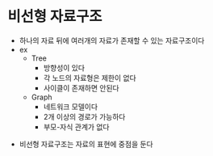 # 비선형 자료구조

-   하나의 자료 뒤에 여러개의 자료가 존재할 수 있는 자료구조이다
-   ex
    -   Tree
        -   방향성이 있다
        -   각 노드의 자료형은 제한이 없다
        -   사이클이 존재하면 안된다
    -   Graph
        -   네트워크 모델이다
        -   2개 이상의 경로가 가능하다
        -   부모-자식 관계가 없다

*   비선형 자료구조는 자료의 표현에 중점을 둔다
